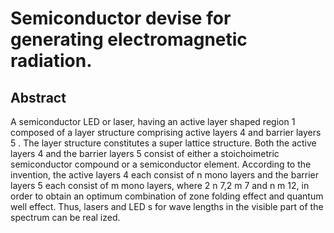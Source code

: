 # Semiconductor devise for generating electromagnetic radiation.

## Abstract
A semiconductor LED or laser, having an active layer shaped region 1 composed of a layer structure comprising active layers 4 and barrier layers 5 . The layer structure constitutes a super lattice structure. Both the active layers 4 and the barrier layers 5 consist of either a stoichoimetric semiconductor compound or a semiconductor element. According to the invention, the active layers 4 each consist of n mono layers and the barrier layers 5 each consist of m mono layers, where 2 n 7,2 m 7 and n m 12, in order to obtain an optimum combination of zone folding effect and quantum well effect. Thus, lasers and LED s for wave lengths in the visible part of the spectrum can be real ized.